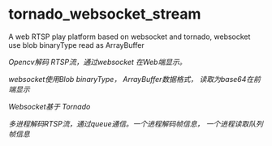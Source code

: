 # tornado_websocket_stream
A web RTSP play platform based on websocket and tornado,  websocket use blob binaryType read as ArrayBuffer 

*Opencv解码 RTSP流，通过websocket 在Web端显示。*

*websocket使用Blob binaryType， ArrayBuffer数据格式， 读取为base64在前端显示*

*Websocket基于 Tornado*

*多进程解码RTSP流，通过queue通信。一个进程解码帧信息， 一个进程读取队列帧信息*
